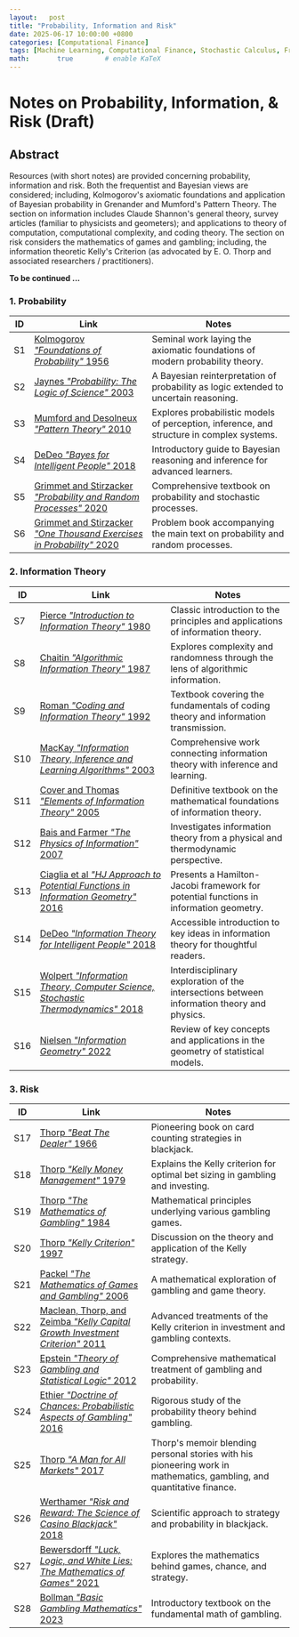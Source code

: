 ```yaml
---
layout:   post
title: "Probability, Information and Risk"
date: 2025-06-17 10:00:00 +0800
categories: [Computational Finance]
tags: [Machine Learning, Computational Finance, Stochastic Calculus, Fractional Calculus, Scientific Computing, Quantum Computing]
math:       true        # enable KaTeX
---
```

# Notes on Probability, Information, & Risk  (Draft)

## Abstract
Resources (with short notes) are provided concerning probability, information and risk. Both the frequentist and Bayesian views are considered; including, Kolmogorov's axiomatic foundations and application of Bayesian probability in Grenander and Mumford's Pattern Theory. The section on information includes Claude Shannon's general theory, survey articles (familiar to physicists and geometers); and applications to theory of computation, computational complexity, and coding theory. The section on risk considers the mathematics of games and gambling; including, the information theoretic Kelly's Criterion (as advocated by E. O. Thorp and associated researchers / practitioners). 


**To be continued ...**

### 1. Probability

| ID  | Link | Notes |
|-----|------|-------|
| S1  | [Kolmogorov *"Foundations of Probability"* 1956](https://www.york.ac.uk/depts/maths/histstat/kolmogorov_foundations.pdf) | Seminal work laying the axiomatic foundations of modern probability theory. |
| S2  | [Jaynes *"Probability: The Logic of Science"* 2003](https://bayes.wustl.edu/etj/prob/book.pdf) | A Bayesian reinterpretation of probability as logic extended to uncertain reasoning. |
| S3  | [Mumford and Desolneux *"Pattern Theory"* 2010](https://www.dam.brown.edu/ptg/MDbook/index.html) | Explores probabilistic models of perception, inference, and structure in complex systems. |
| S4  | [DeDeo *"Bayes for Intelligent People"* 2018](https://wiki.santafe.edu/images/2/2e/Bayesian-Reasoning-for-Intelligent-People-DeDeo.pdf) | Introductory guide to Bayesian reasoning and inference for advanced learners. |
| S5  | [Grimmet and Stirzacker *"Probability and Random Processes"* 2020](https://global.oup.com/academic/product/probability-and-random-processes-9780198847601?cc=us&lang=en&) | Comprehensive textbook on probability and stochastic processes. |
| S6  | [Grimmet and Stirzacker *"One Thousand Exercises in Probability"* 2020](https://global.oup.com/academic/product/one-thousand-exercises-in-probability-9780198847618?cc=us&lang=en&) | Problem book accompanying the main text on probability and random processes. |

### 2. Information Theory

| ID  | Link | Notes |
|-----|------|-------|
| S7  | [Pierce *"Introduction to Information Theory"* 1980](https://store.doverpublications.com/products/9780486240619?srsltid=AfmBOopmY5Ja4x4dTGxhin4FAuJPd-fPtNj78zgLiwZW9CUdD7TyvRvq) | Classic introduction to the principles and applications of information theory. |
| S8  | [Chaitin *"Algorithmic Information Theory"* 1987](https://www.cambridge.org/core/books/algorithmic-information-theory/66D88D412DE158C21D392E2EF3112CC1#fndtn-information) | Explores complexity and randomness through the lens of algorithmic information. |
| S9  | [Roman *"Coding and Information Theory"* 1992](https://link.springer.com/book/9780387978123) | Textbook covering the fundamentals of coding theory and information transmission. |
| S10 | [MacKay *"Information Theory, Inference and Learning Algorithms"* 2003](https://www.cambridge.org/us/universitypress/subjects/computer-science/pattern-recognition-and-machine-learning/information-theory-inference-and-learning-algorithms?format=HB&isbn=9780521642989) | Comprehensive work connecting information theory with inference and learning. |
| S11 | [Cover and Thomas *"Elements of Information Theory"* 2005](https://onlinelibrary.wiley.com/doi/book/10.1002/047174882X) | Definitive textbook on the mathematical foundations of information theory. |
| S12 | [Bais and Farmer *"The Physics of Information"* 2007](https://arxiv.org/abs/0708.2837) | Investigates information theory from a physical and thermodynamic perspective. |
| S13 | [Ciaglia et al *"HJ Approach to Potential Functions in Information Geometry"* 2016](https://arxiv.org/abs/1608.06584) | Presents a Hamilton-Jacobi framework for potential functions in information geometry. |
| S14 | [DeDeo *"Information Theory for Intelligent People"* 2018](https://wiki.santafe.edu/images/a/a8/IT-for-Intelligent-People-DeDeo.pdf) | Accessible introduction to key ideas in information theory for thoughtful readers. |
| S15 | [Wolpert *"Information Theory, Computer Science, Stochastic Thermodynamics"* 2018](https://arxiv.org/abs/1901.00386) | Interdisciplinary exploration of the intersections between information theory and physics. |
| S16 | [Nielsen *"Information Geometry"* 2022](https://www.ams.org/notices/202201/rnoti-p36.pdf) | Review of key concepts and applications in the geometry of statistical models. |

### 3. Risk

| ID  | Link | Notes |
|-----|------|-------|
| S17 | [Thorp *"Beat The Dealer"* 1966](https://www.edwardothorp.com/books/beat-the-dealer/) | Pioneering book on card counting strategies in blackjack. |
| S18 | [Thorp *"Kelly Money Management"* 1979](https://www.edwardothorp.com/wp-content/uploads/2016/11/TheKellyMoneyManagementSystem.pdf) | Explains the Kelly criterion for optimal bet sizing in gambling and investing. |
| S19 | [Thorp *"The Mathematics of Gambling"* 1984](https://www.edwardothorp.com/books/the-mathematics-of-gambling/) | Mathematical principles underlying various gambling games. |
| S20 | [Thorp *"Kelly Criterion"* 1997](https://web.williams.edu/Mathematics/sjmiller/public_html/341/handouts/Thorpe_KellyCriterion2007.pdf) | Discussion on the theory and application of the Kelly strategy. |
| S21 | [Packel *"The Mathematics of Games and Gambling"* 2006](https://www.ams.org/books/nml/028/nml028-endmatter.pdf) | A mathematical exploration of gambling and game theory. |
| S22 | [Maclean, Thorp, and Zeimba *"Kelly Capital Growth Investment Criterion"* 2011](https://www.edwardothorp.com/books/kelly-capital-growth-investment-criterion/) | Advanced treatments of the Kelly criterion in investment and gambling contexts. |
| S23 | [Epstein *"Theory of Gambling and Statistical Logic"* 2012](https://shop.elsevier.com/books/the-theory-of-gambling-and-statistical-logic/epstein/978-0-12-397857-8) | Comprehensive mathematical treatment of gambling and probability. |
| S24 | [Ethier *"Doctrine of Chances: Probabilistic Aspects of Gambling"* 2016](https://www.math.utah.edu/~ethier/DoC.html) | Rigorous study of the probability theory behind gambling. |
| S25 | [Thorp *"A Man for All Markets"* 2017](https://www.edwardothorp.com/books/a-man-for-all-markets/) | Thorp's memoir blending personal stories with his pioneering work in mathematics, gambling, and quantitative finance. |
| S26 | [Werthamer *"Risk and Reward: The Science of Casino Blackjack"* 2018](https://link.springer.com/book/10.1007/978-3-319-91385-8) | Scientific approach to strategy and probability in blackjack. |
| S27 | [Bewersdorff *"Luck, Logic, and White Lies: The Mathematics of Games"* 2021](https://www.taylorfrancis.com/books/edit/10.1201/9781003092872/luck-logic-white-lies-jörg-bewersdorff) | Explores the mathematics behind games, chance, and strategy. |
| S28 | [Bollman *"Basic Gambling Mathematics"* 2023](https://www.taylorfrancis.com/books/mono/10.1201/9781003358183/basic-gambling-mathematics-mark-bollman) | Introductory textbook on the fundamental math of gambling. |
